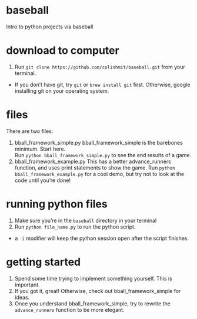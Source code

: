 # baseball
Intro to python projects via baseball

# download to computer
1. Run `git clone https://github.com/colinhmit/baseball.git` from your terminal.
  * If you don’t have git, try `git` or `brew install git` first. Otherwise, google installing git on your operating system.

# files
There are two files:

1. bball_framework_simple.py
   bball_framework_simple is the barebones minimum. Start here.  
   Run `python bball_framework_simple.py` to see the end results of a game.
2. bball_framework_example.py
   This has a better advance_runners function, and uses print statements to show the game.
   Run `python bball_framework_example.py` for a cool demo, but try not to look at the code until you’re done!

# running python files
1. Make sure you’re in the `baseball` directory in your terminal
2. Run `python file_name.py` to run the python script.
  * a `-i` modifier will keep the python session open after the script finishes.

# getting started
1. Spend some time trying to implement something yourself. This is important.
2. If you got it, great! Otherwise, check out bball_framework_simple for ideas.
3. Once you understand bball_framework_simple, try to rewrite the `advance_runners` function to be more elegant.